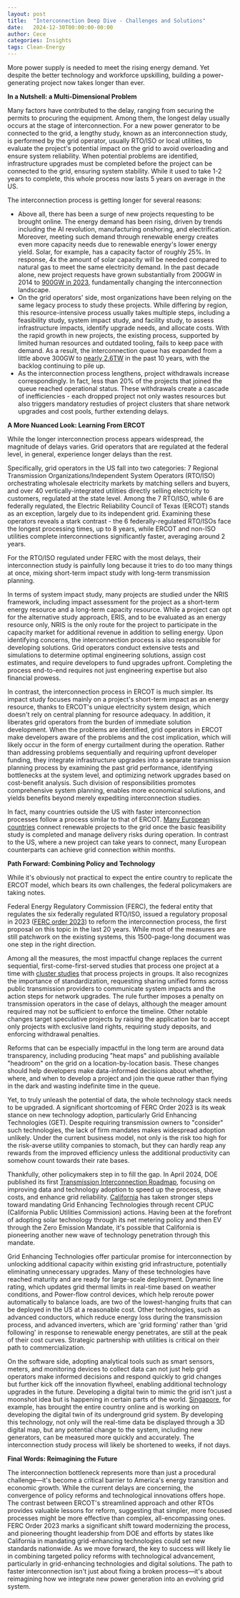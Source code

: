 ```yaml
---
layout: post
title:  "Interconnection Deep Dive - Challenges and Solutions"
date:   2024-12-30T00:00:00-00:00
author: Cece
categories: Insights
tags: Clean-Energy
---
```


More power supply is needed to meet the rising energy demand. Yet despite the better technology and workforce upskilling, building a power-generating project now takes longer than ever. 

**In a Nutshell: a Multi-Dimensional Problem**

Many factors have contributed to the delay, ranging from securing the permits to procuring the equipment. Among them, the longest delay usually occurs at the stage of interconnection. For a new power generator to be connected to the grid, a lengthy study, known as an interconnection study, is performed by the grid operator, usually RTO/ISO or local utilities, to evaluate the project's potential impact on the grid to avoid overloading and ensure system reliability. When potential problems are identified, infrastructure upgrades must be completed before the project can be connected to the grid, ensuring system stability. While it used to take 1-2 years to complete, this whole process now lasts 5 years on average in the US.

The interconnection process is getting longer for several reasons:

- Above all, there has been a surge of new projects requesting to be brought online. The energy demand has been rising, driven by trends including the AI revolution, manufacturing onshoring, and electrification. Moreover, meeting such demand through renewable energy creates even more capacity needs due to renewable energy's lower energy yield. Solar, for example, has a capacity factor of roughly 25%. In response, 4x the amount of solar capacity will be needed compared to natural gas to meet the same electricity demand. In the past decade alone, new project requests have grown substantially from 200GW in 2014 to [900GW in 2023](https://emp.lbl.gov/sites/default/files/2024-04/Queued%20Up%202024%20Edition_R2.pdf), fundamentally changing the interconnection landscape.
- On the grid operators' side, most organizations have been relying on the same legacy process to study these projects. While differing by region, this resource-intensive process usually takes multiple steps, including a feasibility study, system impact study, and facility study, to assess infrastructure impacts, identify upgrade needs, and allocate costs. With the rapid growth in new projects, the existing process, supported by limited human resources and outdated tooling, fails to keep pace with demand. As a result, the interconnection queue has expanded from a little above 300GW to [nearly 2.6TW](https://emp.lbl.gov/sites/default/files/2024-04/Queued%20Up%202024%20Edition_R2.pdf) in the past 10 years, with the backlog continuing to pile up.
- As the interconnection process lengthens, project withdrawals increase correspondingly. In fact, less than 20% of the projects that joined the queue reached operational status. These withdrawals create a cascade of inefficiencies - each dropped project not only wastes resources but also triggers mandatory restudies of project clusters that share network upgrades and cost pools, further extending delays.

**A More Nuanced Look: Learning From ERCOT**

While the longer interconnection process appears widespread, the magnitude of delays varies. Grid operators that are regulated at the federal level, in general, experience longer delays than the rest.

Specifically, grid operators in the US fall into two categories: 7 Regional Transmission Organizations/Independent System Operators (RTO/ISO) orchestrating wholesale electricity markets by matching sellers and buyers, and over 40 vertically-integrated utilities directly selling electricity to customers, regulated at the state level. Among the 7 RTO/ISO, while 6 are federally regulated, the Electric Reliability Council of Texas (ERCOT) stands as an exception, largely due to its independent grid. Examining these operators reveals a stark contrast - the 6 federally-regulated RTO/ISOs face the longest processing times, up to 8 years, while ERCOT and non-ISO utilities complete interconnections significantly faster, averaging around 2 years.

For the RTO/ISO regulated under FERC with the most delays, their interconnection study is painfully long because it tries to do too many things at once, mixing short-term impact study with long-term transmission planning. 

In terms of system impact study, many projects are studied under the NRIS framework, including impact assessment for the project as a short-term energy resource and a long-term capacity resource. While a project can opt for the alternative study approach, ERIS, and to be evaluated as an energy resource only, NRIS is the only route for the project to participate in the capacity market for additional revenue in addition to selling energy. Upon identifying concerns, the interconnection process is also responsible for developing solutions. Grid operators conduct extensive tests and simulations to determine optimal engineering solutions, assign cost estimates, and require developers to fund upgrades upfront. Completing the process end-to-end requires not just engineering expertise but also financial prowess.

In contrast, the interconnection process in ERCOT is much simpler. Its impact study focuses mainly on a project's short-term impact as an energy resource, thanks to ERCOT's unique electricity system design, which doesn't rely on central planning for resource adequacy. In addition, it liberates grid operators from the burden of immediate solution development. When the problems are identified, grid operators in ERCOT make developers aware of the problems and the cost implication, which will likely occur in the form of energy curtailment during the operation. Rather than addressing problems sequentially and requiring upfront developer funding, they integrate infrastructure upgrades into a separate transmission planning process by examining the past grid performance, identifying bottlenecks at the system level, and optimizing network upgrades based on cost-benefit analysis. Such division of responsibilities promotes comprehensive system planning, enables more economical solutions, and yields benefits beyond merely expediting interconnection studies.

In fact, many countries outside the US with faster interconnection processes follow a process similar to that of ERCOT. [Many European countries](https://www.energypolicy.columbia.edu/whats-next-in-interconnection-reform-lessons-from-international-experience/) connect renewable projects to the grid once the basic feasibility study is completed and manage delivery risks during operation. In contrast to the US, where a new project can take years to connect, many European counterparts can achieve grid connection within months.

**Path Forward: Combining Policy and Technology**

While it's obviously not practical to expect the entire country to replicate the ERCOT model, which bears its own challenges, the federal policymakers are taking notes.

Federal Energy Regulatory Commission (FERC), the federal entity that regulates the six federally regulated RTO/ISO, issued a regulatory proposal in 2023 ([FERC order 2023](https://www.ferc.gov/media/order-no-2023)) to reform the interconnection process, the first proposal on this topic in the last 20 years. While most of the measures are still patchwork on the existing systems, this 1500-page-long document was one step in the right direction.

Among all the measures, the most impactful change replaces the current sequential, first-come-first-served studies that process one project at a time with [cluster studies](https://www.projectfinance.law/publications/2023/november/ferc-moves-to-break-the-interconnection-logjam/) that process projects in groups. It also recognizes the importance of standardization, requesting sharing unified forms across public transmission providers to communicate system impacts and the action steps for network upgrades. The rule further imposes a penalty on transmission operators in the case of delays, although the meager amount required may not be sufficient to enforce the timeline. Other notable changes target speculative projects by raising the application bar to accept only projects with exclusive land rights, requiring study deposits, and enforcing withdrawal penalties. 

Reforms that can be especially impactful in the long term are around data transparency, including producing "heat maps" and publishing available "headroom" on the grid on a location-by-location basis. These changes should help developers make data-informed decisions about whether, where, and when to develop a project and join the queue rather than flying in the dark and wasting indefinite time in the queue. 

Yet, to truly unleash the potential of data, the whole technology stack needs to be upgraded. A significant shortcoming of FERC Order 2023 is its weak stance on new technology adoption, particularly Grid Enhancing Technologies (GET). Despite requiring transmission owners to "consider" such technologies, the lack of firm mandates makes widespread adoption unlikely. Under the current business model, not only is the risk too high for the risk-averse utility companies to stomach, but they can hardly reap any rewards from the improved efficiency unless the additional productivity can somehow count towards their rate bases.

Thankfully, other policymakers step in to fill the gap. In April 2024, DOE published its first [Transmission Interconnection Roadmap](https://www.energy.gov/eere/i2x/doe-transmission-interconnection-roadmap-transforming-bulk-transmission-interconnection), focusing on improving data and technology adoption to speed up the process, shave costs, and enhance grid reliability. [California](https://leginfo.legislature.ca.gov/faces/billNavClient.xhtml?bill_id=202320240SB1006) has taken stronger steps toward mandating Grid Enhancing Technologies through recent CPUC (California Public Utilities Commission) actions. Having been at the forefront of adopting solar technology through its net metering policy and then EV through the Zero Emission Mandate, it's possible that California is pioneering another new wave of technology penetration through this mandate.

Grid Enhancing Technologies offer particular promise for interconnection by unlocking additional capacity within existing grid infrastructure, potentially eliminating unnecessary upgrades. Many of these technologies have reached maturity and are ready for large-scale deployment. Dynamic line rating, which updates grid thermal limits in real-time based on weather conditions, and Power-flow control devices, which help reroute power automatically to balance loads, are two of the lowest-hanging fruits that can be deployed in the US at a reasonable cost. Other technologies, such as advanced conductors, which reduce energy loss during the transmission process, and advanced inverters, which are 'grid forming' rather than 'grid following' in response to renewable energy penetrates, are still at the peak of their cost curves. Strategic partnership with utilities is critical on their path to commercialization.

On the software side, adopting analytical tools such as smart sensors, meters, and monitoring devices to collect data can not just help grid operators make informed decisions and respond quickly to grid changes but further kick off the innovation flywheel, enabling additional technology upgrades in the future. Developing a digital twin to mimic the grid isn't just a moonshot idea but is happening in certain parts of the world. [Singapore](https://infra.global/singapores-digital-twin-from-science-fiction-to-hi-tech-reality/), for example, has brought the entire country online and is working on developing the digital twin of its underground grid system. By developing this technology, not only will the real-time data be displayed through a 3D digital map, but any potential change to the system, including new generators, can be measured more quickly and accurately. The interconnection study process will likely be shortened to weeks, if not days.

**Final Words: Reimagining the Future**

The interconnection bottleneck represents more than just a procedural challenge—it's become a critical barrier to America's energy transition and economic growth. While the current delays are concerning, the convergence of policy reforms and technological innovations offers hope. The contrast between ERCOT's streamlined approach and other RTOs provides valuable lessons for reform, suggesting that simpler, more focused processes might be more effective than complex, all-encompassing ones. FERC Order 2023 marks a significant shift toward modernizing the process, and pioneering thought leadership from DOE and efforts by states like California in mandating grid-enhancing technologies could set new standards nationwide. As we move forward, the key to success will likely lie in combining targeted policy reforms with technological advancement, particularly in grid-enhancing technologies and digital solutions. The path to faster interconnection isn't just about fixing a broken process—it's about reimagining how we integrate new power generation into an evolving grid system.